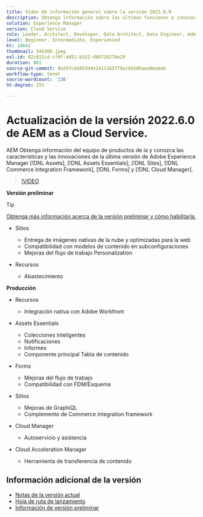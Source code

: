 ```yaml
---
title: Vídeo de información general sobre la versión 2022.6.0
description: Obtenga información sobre las últimas funciones e innovaciones de la versión 2022.6.0 para Adobe Experience Manager [!DNL Assets Essentials], [!DNL Sites], [!DNL Screens], [!DNL Forms] y [!DNL Cloud Foundation].
solution: Experience Manager
version: Cloud Service
role: Leader, Architect, Developer, Data Architect, Data Engineer, Admin, User
level: Beginner, Intermediate, Experienced
kt: 10641
thumbnail: 344308.jpeg
exl-id: 92c022cd-cf0f-4d51-b152-d8672b270e29
duration: 881
source-git-commit: 9a297cda953d4414131657f9ac84580aea0eabeb
workflow-type: tm+mt
source-wordcount: '136'
ht-degree: 15%

---
```


# Actualización de la versión 2022.6.0 de AEM as a Cloud Service.

AEM Obtenga información del equipo de productos de la y conozca las características y las innovaciones de la última versión de Adobe Experience Manager [!DNL Assets], [!DNL Assets Essentials], [!DNL Sites], [!DNL Commerce Integration Framework], [!DNL Forms] y [!DNL Cloud Manager].

>[!VIDEO](https://video.tv.adobe.com/v/344308/?quality=12&learn=on)

**Versión preliminar**

>[!TIP]
>
>[Obtenga más información acerca de la versión preliminar y cómo habilitarla.](https://experienceleague.adobe.com/docs/experience-manager-cloud-service/content/release-notes/prerelease.html)

* Sitios
   * Entrega de imágenes nativas de la nube y optimizadas para la web
   * Compatibilidad con modelos de contenido en subconfiguraciones
   * Mejoras del flujo de trabajo Personalization

* Recursos
   * Abastecimiento

**Producción**

* Recursos
   * Integración nativa con Adobe Workfront

* Assets Essentials
   * Colecciones inteligentes
   * Notificaciones
   * Informes
   * Componente principal Tabla de contenido

* Forms
   * Mejoras del flujo de trabajo
   * Compatibilidad con FDM/Esquema

* Sitios
   * Mejoras de GraphiQL
   * Complemento de Commerce integration framework

* Cloud Manager
   * Autoservicio y asistencia

* Cloud Acceleration Manager
   * Herramienta de transferencia de contenido

<!-- Have questions about the release?  Discuss the release in [Experience League Communities](https://adobe.ly/3NDPR8Y). -->

## Información adicional de la versión

* [Notas de la versión actual](https://experienceleague.adobe.com/docs/experience-manager-cloud-service/content/release-notes/home.html?lang=es)
* [Hoja de ruta de lanzamiento](https://experienceleague.adobe.com/docs/experience-manager-release-information/aem-release-updates/update-releases-roadmap.html?lang=es)
* [Información de versión preliminar](https://experienceleague.adobe.com/docs/experience-manager-cloud-service/content/release-notes/prerelease.html)
